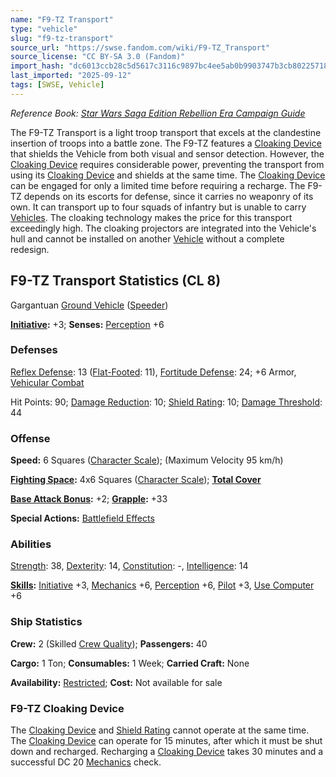 ```yaml
---
name: "F9-TZ Transport"
type: "vehicle"
slug: "f9-tz-transport"
source_url: "https://swse.fandom.com/wiki/F9-TZ_Transport"
source_license: "CC BY-SA 3.0 (Fandom)"
import_hash: "dc6013ccb28c5d5617c3116c9897bc4ee5ab0b9903747b3cb80225718aef686e"
last_imported: "2025-09-12"
tags: [SWSE, Vehicle]
---
```

*Reference Book: [Star Wars Saga Edition Rebellion Era Campaign Guide](https://swse.fandom.com/wiki/Star_Wars_Saga_Edition_Rebellion_Era_Campaign_Guide)*

The F9-TZ Transport is a light troop transport that excels at the clandestine insertion of troops into a battle zone. The F9-TZ features a [Cloaking Device](https://swse.fandom.com/wiki/Cloaking_Device) that shields the Vehicle from both visual and sensor detection. However, the [Cloaking Device](https://swse.fandom.com/wiki/Cloaking_Device) requires considerable power, preventing the transport from using its [Cloaking Device](https://swse.fandom.com/wiki/Cloaking_Device) and shields at the same time. The [Cloaking Device](https://swse.fandom.com/wiki/Cloaking_Device) can be engaged for only a limited time before requiring a recharge. The F9-TZ depends on its escorts for defense, since it carries no weaponry of its own. It can transport up to four squads of infantry but is unable to carry [Vehicles](https://swse.fandom.com/wiki/Vehicles). The cloaking technology makes the price for this transport exceedingly high. The cloaking projectors are integrated into the Vehicle's hull and cannot be installed on another [Vehicle](https://swse.fandom.com/wiki/Vehicle) without a complete redesign.

## F9-TZ Transport Statistics (CL 8)
Gargantuan [Ground Vehicle](https://swse.fandom.com/wiki/Ground_Vehicle) ([Speeder](https://swse.fandom.com/wiki/Speeder))

**[Initiative](https://swse.fandom.com/wiki/Initiative):** +3; **Senses:** [Perception](https://swse.fandom.com/wiki/Perception) +6
### Defenses
[Reflex Defense](https://swse.fandom.com/wiki/Reflex_Defense_(Vehicles)): 13 ([Flat-Footed](https://swse.fandom.com/wiki/Flat-Footed): 11), [Fortitude Defense](https://swse.fandom.com/wiki/Fortitude_Defense_(Vehicles)): 24; +6 Armor, [Vehicular Combat](https://swse.fandom.com/wiki/Vehicular_Combat)

Hit Points: 90; [Damage Reduction](https://swse.fandom.com/wiki/Damage_Reduction): 10; [Shield Rating](https://swse.fandom.com/wiki/Shield_Rating): 10; [Damage Threshold](https://swse.fandom.com/wiki/Damage_Threshold_(Vehicles)): 44
### Offense
**Speed:** 6 Squares ([Character Scale](https://swse.fandom.com/wiki/Character_Scale)); (Maximum Velocity 95 km/h)

**[Fighting Space](https://swse.fandom.com/wiki/Fighting_Space):** 4x6 Squares ([Character Scale](https://swse.fandom.com/wiki/Character_Scale)); **[Total Cover](https://swse.fandom.com/wiki/Total_Cover)**

**[Base Attack Bonus](https://swse.fandom.com/wiki/Base_Attack_Bonus):** +2; **[Grapple](https://swse.fandom.com/wiki/Grapple):** +33

**Special Actions:** [Battlefield Effects](https://swse.fandom.com/wiki/Battlefield_Effects)
### Abilities
[Strength](https://swse.fandom.com/wiki/Strength): 38, [Dexterity](https://swse.fandom.com/wiki/Dexterity): 14, [Constitution](https://swse.fandom.com/wiki/Constitution): -, [Intelligence](https://swse.fandom.com/wiki/Intelligence): 14

**[Skills](https://swse.fandom.com/wiki/Skills):** [Initiative](https://swse.fandom.com/wiki/Initiative) +3, [Mechanics](https://swse.fandom.com/wiki/Mechanics) +6, [Perception](https://swse.fandom.com/wiki/Perception) +6, [Pilot](https://swse.fandom.com/wiki/Pilot) +3, [Use Computer](https://swse.fandom.com/wiki/Use_Computer) +6
### Ship Statistics
**Crew:** 2 (Skilled [Crew Quality](https://swse.fandom.com/wiki/Crew_Quality)); **Passengers:** 40

**Cargo:** 1 Ton; **Consumables:** 1 Week; **Carried Craft:** None

**Availability:** [Restricted](https://swse.fandom.com/wiki/Restricted); **Cost:** Not available for sale
### F9-TZ Cloaking Device
The [Cloaking Device](https://swse.fandom.com/wiki/Cloaking_Device) and [Shield Rating](https://swse.fandom.com/wiki/Shield_Rating) cannot operate at the same time. The [Cloaking Device](https://swse.fandom.com/wiki/Cloaking_Device) can operate for 15 minutes, after which it must be shut down and recharged. Recharging a [Cloaking Device](https://swse.fandom.com/wiki/Cloaking_Device) takes 30 minutes and a successful DC 20 [Mechanics](https://swse.fandom.com/wiki/Mechanics) check.